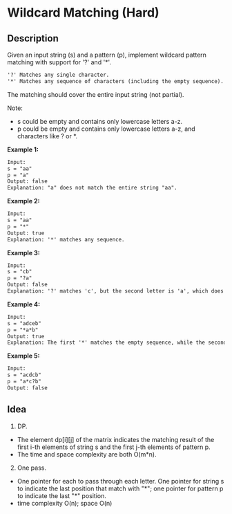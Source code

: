 # Wildcard Matching (Hard)

## Description

Given an input string (s) and a pattern (p), implement wildcard pattern matching with support for '?' and '*'.

```html
'?' Matches any single character.
'*' Matches any sequence of characters (including the empty sequence).
```

The matching should cover the entire input string (not partial).

Note:

- s could be empty and contains only lowercase letters a-z.
- p could be empty and contains only lowercase letters a-z, and characters like ? or *.

**Example 1:**

```html
Input:
s = "aa"
p = "a"
Output: false
Explanation: "a" does not match the entire string "aa".
```

**Example 2:**

```html
Input:
s = "aa"
p = "*"
Output: true
Explanation: '*' matches any sequence.
```

**Example 3:**

```html
Input:
s = "cb"
p = "?a"
Output: false
Explanation: '?' matches 'c', but the second letter is 'a', which does not match 'b'.
```

**Example 4:**

```html
Input:
s = "adceb"
p = "*a*b"
Output: true
Explanation: The first '*' matches the empty sequence, while the second '*' matches the substring "dce".
```

**Example 5:**

```html
Input:
s = "acdcb"
p = "a*c?b"
Output: false
```

## Idea

1. DP.

- The element dp[i][j] of the matrix indicates the matching result of the first i-th elements of string s and the first j-th elements of pattern p.
- The time and space complexity are both O(m*n).

2. One pass.

- One pointer for each to pass through each letter. One pointer for string s to indicate the last position that match with "\*"; one pointer for pattern p to indicate the last "*" position.
- time complexity O(n); space O(n)

